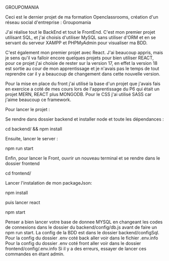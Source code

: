 GROUPOMANIA

Ceci est le dernier projet de ma formation Openclassrooms, création d'un réseau social d'entreprise : Groupomania

J'ai réalise tout le BackEnd et tout le FrontEnd. C'est mon premier projet utilisant SQL, et j'ai choisis d'utiliser MySQL sans utiliser d'ORM et en se servant du serveur XAMPP et PHPMyAdmin pour visualiser ma BDD.

C'est également mon premier projet avec React. J'ai beaucoup appris, mais je sens qu'il va falloir encore quelques projets pour bien utiliser REACT, pour ce projet j'ai choisie de rester sur la version 17, en effet la version 18 est sortie au cour de mon apprentissage et je n'avais pas le temps de tout reprendre car il y a beaucoup de changement dans cette nouvelle version.

Pour la mise en place du front j'ai utilisé la base d'un projet que j'avais fais en exercice a coté de mes cours lors de l'apprentissage du P6 qui était un projet MERN, REACT plus MONGODB. Pour le CSS j'ai utilisé SASS car j'aime beaucoup ce framework.

Pour lancer le projet :

Se rendre dans dossier backend et installer node et toute les dépendances :

cd backend/ && npm install

Ensuite, lancer le server :

npm run start

Enfin, pour lancer le Front, ouvrir un nouveau terminal et se rendre dans le dossier frontend

cd frontend/

Lancer l'instalation de mon packageJson:

npm install 

puis lancer react

npm start

Penser a bien lancer votre base de donnee MYSQL en changeant les codes de connexions dans le dossier du backend/config/db.js avant de faire un npm run start.
La config de la BDD est dans le dossier backend/configSql.
Pour la config du dossier .env coté back aller voir dans le fichier .env.info
Pour la config du dossier .env coté front aller voir dans le dossier frontend/config/.env.info
Si il y a des erreurs, essayer de lancer ces commandes en étant admin.
